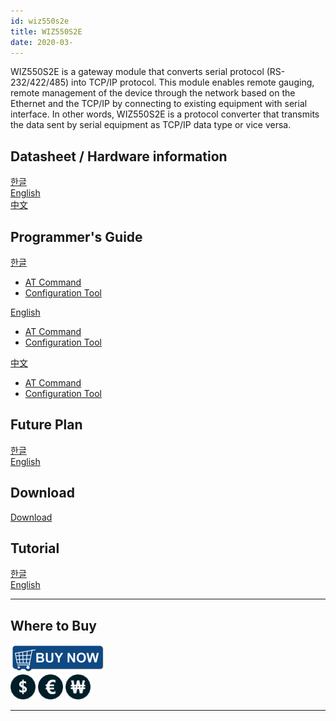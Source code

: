 ```yaml
---
id: wiz550s2e
title: WIZ550S2E
date: 2020-03-
---
```


WIZ550S2E is a gateway module that converts serial protocol
(RS-232/422/485) into TCP/IP protocol. This module enables remote
gauging, remote management of the device through the network based on
the Ethernet and the TCP/IP by connecting to existing equipment with
serial interface. In other words, WIZ550S2E is a protocol converter that
transmits the data sent by serial equipment as TCP/IP data type or vice
versa.

## Datasheet / Hardware information

[한글](datasheet_kor)  
[English](Datasheet(Eng).md)  
[中文](datasheet_chn) 

## Programmer's Guide 

[한글](programmer_guide_kor)  
  * [AT Command](programmer_guide_kor#wiz550s2e-at-command-set)  
  * [Configuration Tool](programmer_guide_kor#configuration-tool)

[English](programmer_guide_eng)  
  * [AT Command](programmer_guide_eng#wiz550s2e-at-command-set)  
  * [Configuration Tool](programmer_guide_eng#configuration-tool)  

[中文](programmer_guide_chn)  
  * [AT Command](programmer_guide_chn#wiz550s2e-at-command-set)  
  * [Configuration Tool](programmer_guide_chn#configuration-tool)  

## Future Plan 

[한글](future_plan_kor)  
[English](future_plan_eng)  

## Download 

[Download](download)  

## Tutorial

[한글](tutorial_kor)  
[English](tutorial_eng)  

-----

## Where to Buy

![WIZnet Online Shop](/img/products/w5500/buynow.png)  
[![WIZnetUS Online Shop, USA](/img/products/w5500/w5500_evb/icons/dollar.png)](http://www.shopwiznet.com/)
[![WIZnetEU Online Shop, Germany](/img/products/w5500/w5500_evb/icons/european-euro.png)](http://shop.wiznet.eu/)
[![WIZnetKorea Online Shop, Korea](/img/products/w5500/w5500_evb/icons/won.png)](http://shop.wiznet.co.kr/)

-----
